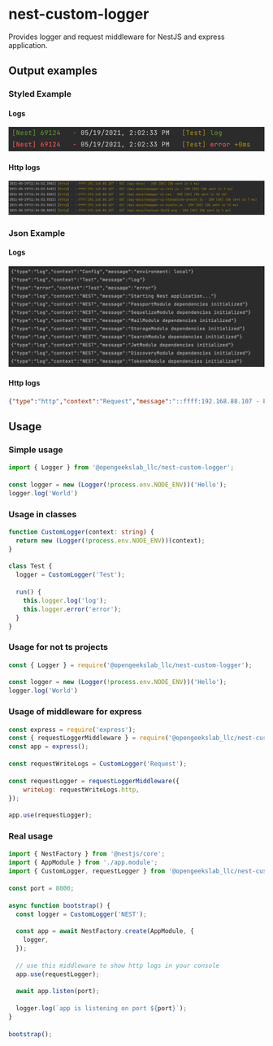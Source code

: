 # nest-custom-logger
Provides logger and request middleware for NestJS and express application.

## Output examples
### Styled Example
#### Logs
![Styled Example](examples/color-example.png)
#### Http logs
![Styled Example](examples/color-http.png)
### Json Example
#### Logs
![Json Example](examples/raw-example.png)
#### Http logs
```json
{"type":"http","context":"Request","message":"::ffff:192.168.88.107 - POST /auth/signin - 400 [Bad Request] (0b sent in 21 ms)","requestData":{"clientIp":"::ffff:192.168.88.107","method":"POST","originalUrl":"/auth/signin","statusCode":400,"statusMessage":"Bad Request","contentSize":0,"responseTime":21}}

```

## Usage

### Simple usage
```ts
import { Logger } from '@opengeekslab_llc/nest-custom-logger';

const logger = new (Logger(!process.env.NODE_ENV))('Hello');
logger.log('World')
```

### Usage in classes
```ts
function CustomLogger(context: string) {
  return new (Logger(!process.env.NODE_ENV))(context);
}

class Test {
  logger = CustomLogger('Test');

  run() {
    this.logger.log('log');
    this.logger.error('error');
  }
}
```

### Usage for not ts projects
```js
const { Logger } = require('@opengeekslab_llc/nest-custom-logger');

const logger = new (Logger(!process.env.NODE_ENV))('Hello');
logger.log('World')
```

### Usage of middleware for express
```js
const express = require('express');
const { requestLoggerMiddleware } = require('@opengeekslab_llc/nest-custom-logger');
const app = express();

const requestWriteLogs = CustomLogger('Request');

const requestLogger = requestLoggerMiddleware({
    writeLog: requestWriteLogs.http,
});

app.use(requestLogger);
```

### Real usage
```ts
import { NestFactory } from '@nestjs/core';
import { AppModule } from './app.module';
import { CustomLogger, requestLogger } from '@opengeekslab_llc/nest-custom-logger';

const port = 8000;

async function bootstrap() {
  const logger = CustomLogger('NEST');

  const app = await NestFactory.create(AppModule, {
    logger,
  });

  // use this middleware to show http logs in your console
  app.use(requestLogger);

  await app.listen(port);

  logger.log(`app is listening on port ${port}`);
}

bootstrap();
```
